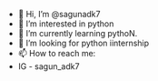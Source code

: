 - 👋 Hi, I’m @sagunadk7
- 👀 I’m interested in python 
- 🌱 I’m currently learning pythoN.
- 💞️ I’m looking for python iinternship
- 📫 How to reach me:
- IG - sagun_adk7

<!---
sagunadk7/sagunadk7 is a ✨ special ✨ repository because its `README.md` (this file) appears on your GitHub profile.
You can click the Preview link to take a look at your changes.
--->
